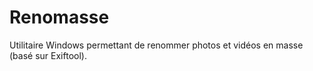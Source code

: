 # Renomasse
Utilitaire Windows permettant de renommer photos et vidéos en masse (basé sur Exiftool).
